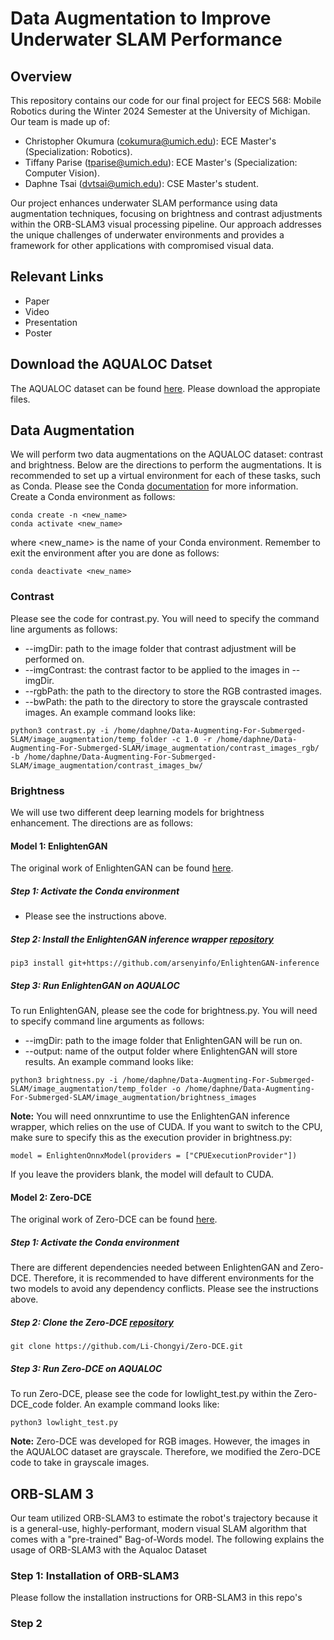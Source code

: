 # Data Augmentation to Improve Underwater SLAM Performance

## Overview 
This repository contains our code for our final project for EECS 568: Mobile Robotics during the Winter 2024 Semester at the University of Michigan. Our team is made up of:
* Christopher Okumura (cokumura@umich.edu): ECE Master's (Specialization: Robotics).
* Tiffany Parise (tparise@umich.edu): ECE Master's (Specialization: Computer Vision).
* Daphne Tsai (dvtsai@umich.edu): CSE Master's student.

Our project enhances underwater SLAM performance using data augmentation techniques, focusing on brightness and contrast adjustments within the ORB-SLAM3 visual processing pipeline. Our approach addresses the unique challenges of underwater environments and provides a framework for other applications with compromised visual data.

## Relevant Links
* Paper
* Video
* Presentation
* Poster

## Download the AQUALOC Datset
The AQUALOC dataset can be found [here](https://www.lirmm.fr/aqualoc/). Please download the appropiate files.

## Data Augmentation 
We will perform two data augmentations on the AQUALOC dataset: contrast and brightness. Below are the directions to perform the augmentations. It is recommended to set up a virtual environment for each of these tasks, such as Conda. Please see the Conda [documentation](https://docs.conda.io/en/latest/) for more information. Create a Conda environment as follows:
```
conda create -n <new_name>
conda activate <new_name>
```
where <new_name> is the name of your Conda environment. Remember to exit the environment after you are done as follows:
```
conda deactivate <new_name>
```

### Contrast
Please see the code for contrast.py. You will need to specify the command line arguments as follows:
- --imgDir: path to the image folder that contrast adjustment will be performed on.
- --imgContrast: the contrast factor to be applied to the images in --imgDir.
- --rgbPath: the path to the directory to store the RGB contrasted images.
- --bwPath: the path to the directory to store the grayscale contrasted images. 
An example command looks like:
```
python3 contrast.py -i /home/daphne/Data-Augmenting-For-Submerged-SLAM/image_augmentation/temp_folder -c 1.0 -r /home/daphne/Data-Augmenting-For-Submerged-SLAM/image_augmentation/contrast_images_rgb/ -b /home/daphne/Data-Augmenting-For-Submerged-SLAM/image_augmentation/contrast_images_bw/
```

### Brightness
We will use two different deep learning models for brightness enhancement. The directions are as follows:

#### Model 1: EnlightenGAN
The original work of EnlightenGAN can be found [here](https://github.com/VITA-Group/EnlightenGAN).
##### Step 1: Activate the Conda environment
- Please see the instructions above.
##### Step 2: Install the EnlightenGAN inference wrapper [repository](https://github.com/arsenyinfo/EnlightenGAN-inference)
```
pip3 install git+https://github.com/arsenyinfo/EnlightenGAN-inference
```
##### Step 3: Run EnlightenGAN on AQUALOC
To run EnlightenGAN, please see the code for brightness.py. You will need to specify command line arguments as follows:
- --imgDir: path to the image folder that EnlightenGAN will be run on.
- --output: name of the output folder where EnlightenGAN will store results. 
An example command looks like:
```
python3 brightness.py -i /home/daphne/Data-Augmenting-For-Submerged-SLAM/image_augmentation/temp_folder -o /home/daphne/Data-Augmenting-For-Submerged-SLAM/image_augmentation/brightness_images
```
**Note:** You will need onnxruntime to use the EnlightenGAN inference wrapper, which relies on the use of CUDA. If you want to switch to the CPU, make sure to specify this as the execution provider in brightness.py:
```
model = EnlightenOnnxModel(providers = ["CPUExecutionProvider"])
```
If you leave the providers blank, the model will default to CUDA. 

#### Model 2: Zero-DCE
The original work of Zero-DCE can be found [here](https://github.com/Li-Chongyi/Zero-DCE). 
##### Step 1: Activate the Conda environment
There are different dependencies needed between EnlightenGAN and Zero-DCE. Therefore, it is recommended to have different environments for the two models to avoid any dependency conflicts. Please see the instructions above. 
##### Step 2: Clone the Zero-DCE [repository](https://github.com/Li-Chongyi/Zero-DCE)
```
git clone https://github.com/Li-Chongyi/Zero-DCE.git
```
##### Step 3: Run Zero-DCE on AQUALOC 
To run Zero-DCE, please see the code for lowlight_test.py within the Zero-DCE_code folder. An example command looks like:
```
python3 lowlight_test.py
```
**Note:** Zero-DCE was developed for RGB images. However, the images in the AQUALOC dataset are grayscale. Therefore, we modified the Zero-DCE code to take in grayscale images. 

## ORB-SLAM 3
Our team utilized ORB-SLAM3 to estimate the robot's trajectory because it is a general-use, highly-performant, modern visual SLAM algorithm that comes with a "pre-trained" Bag-of-Words model. The following explains the usage of ORB-SLAM3 with the Aqualoc Dataset

### Step 1: Installation of ORB-SLAM3
Please follow the installation instructions for ORB-SLAM3 in this repo's 

### Step 2

